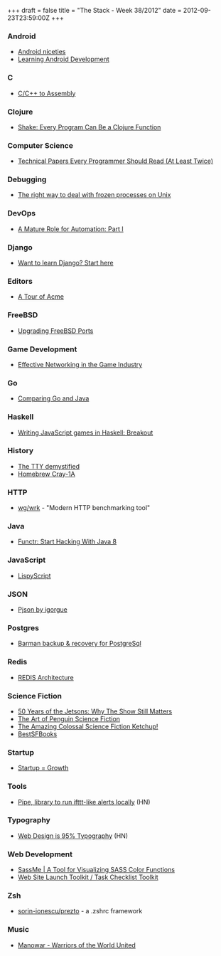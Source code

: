 +++
draft = false
title = "The Stack - Week 38/2012"
date = 2012-09-23T23:59:00Z
+++



### Android

 - [Android niceties][androidniceties]
 - [Learning Android Development][day22learningandroiddevelopmentjeanpierresierens]

[androidniceties]: http://androidniceties.tumblr.com/
[day22learningandroiddevelopmentjeanpierresierens]: http://jpsierens.wordpress.com/2012/09/22/day-22-learning-android-development/

### C

 - [C/C++ to Assembly][cctoassembly]

[cctoassembly]: http://assembly.ynh.io/

### Clojure

 - [Shake: Every Program Can Be a Clojure Function][shakeeveryprogramcanbeaclojurefunctionherecomesthesun]

[shakeeveryprogramcanbeaclojurefunctionherecomesthesun]: http://sunng.info/blog/2012/09/shake-every-program-can-be-a-clojure-function/

### Computer Science

 - [Technical Papers Every Programmer Should Read (At Least Twice)][fogus10technicalpaperseveryprogrammershouldreadatleasttwice]

[fogus10technicalpaperseveryprogrammershouldreadatleasttwice]: http://blog.fogus.me/2011/09/08/10-technical-papers-every-programmer-should-read-at-least-twice/

### Debugging

 - [The right way to deal with frozen processes on Unix][therightwaytodealwithfrozenprocessesonunixphusioncorporateblog]

[therightwaytodealwithfrozenprocessesonunixphusioncorporateblog]: http://blog.phusion.nl/2012/09/21/the-right-way-to-deal-with-frozen-processes-on-unix/#.UF9GcY3iZy0

### DevOps

 - [A Mature Role for Automation: Part I][amatureroleforautomationparti]

[amatureroleforautomationparti]: http://www.kitchensoap.com/2012/09/21/a-mature-role-for-automation-part-i/

### Django

 - [Want to learn Django? Start here][wanttolearndjangostarthereelweb]

[wanttolearndjangostarthereelweb]: http://elweb.co/programacion/want-to-learn-django-start-here/

### Editors

 - [A Tour of Acme][researchrscatourofacme]

[researchrscatourofacme]: http://research.swtch.com/acme

### FreeBSD

 - [Upgrading FreeBSD Ports][upgradingfreebsdports]

[upgradingfreebsdports]: http://www.wonkity.com/~wblock/docs/html/portupgrade.html#_automating_the_update

### Game Development

 - [Effective Networking in the Game Industry][effectivenetworkinginthegameindustry]

[effectivenetworkinginthegameindustry]: http://tinysubversions.com/effective-networking/

### Go

 - [Comparing Go and Java][comparinggoandjava]

[comparinggoandjava]: http://boundary.com/blog/2012/09/13/comparing-go-and-java/

### Haskell

 - [Writing JavaScript games in Haskell: Breakout][writingjavascriptgamesinhaskellbreakout]

[writingjavascriptgamesinhaskellbreakout]: http://jshaskell.blogspot.de/2012/09/breakout.html

### History

 - [The TTY demystified][thettydemystified]
 - [Homebrew Cray-1A][homebrewcray1a]

[thettydemystified]: http://www.linusakesson.net/programming/tty/
[homebrewcray1a]: http://www.chrisfenton.com/homebrew-cray-1a/

### HTTP

 - [wg/wrk][wgwrk] - "Modern HTTP benchmarking tool"

[wgwrk]: https://github.com/wg/wrk

### Java

 - [Functr: Start Hacking With Java 8][functrstarthackingwithjava8]

[functrstarthackingwithjava8]: http://functr.blogspot.co.uk/2012/09/start-hacking-with-java-8.html

### JavaScript

 - [LispyScript][lispyscript]

[lispyscript]: http://lispyscript.com/

### JSON

 - [Pjson by igorgue][pjsonbyigorgue]

[pjsonbyigorgue]: http://igorgue.com/pjson/

### Postgres

 - [Barman backup &amp; recovery for PostgreSql][barmanbackuprecoveryforpostgresql]

[barmanbackuprecoveryforpostgresql]: http://www.pgbarman.org/

### Redis

 - [REDIS Architecture][redisarchitecture]

[redisarchitecture]: http://www.enjoythearchitecture.com/redis-architecture

### Science Fiction

 - [50 Years of the Jetsons: Why The Show Still Matters][50yearsofthejetsonswhytheshowstillmatterspaleofuture]
 - [The Art of Penguin Science Fiction][theartofpenguinsciencefiction]
 - [The Amazing Colossal Science Fiction Ketchup!][fogustheamazingcolossalsciencefictionketchup]
 - [BestSFBooks][bestsfbooks]

[50yearsofthejetsonswhytheshowstillmatterspaleofuture]: http://blogs.smithsonianmag.com/paleofuture/2012/09/50-years-of-the-jetsons-why-the-show-still-matters
[theartofpenguinsciencefiction]: http://www.penguinsciencefiction.org/
[fogustheamazingcolossalsciencefictionketchup]: http://blog.fogus.me/2012/09/21/the-amazing-colossal-science-fiction-ketchup/
[bestsfbooks]: http://www.bestsfbooks.com/

### Startup

 - [Startup = Growth][startupgrowth]

[startupgrowth]: http://paulgraham.com/growth.html

### Tools

 - [Pipe, library to run ifttt-like alerts locally][showhnpipelibrarytoruniftttlikealertslocallyhackernews] (HN)

[showhnpipelibrarytoruniftttlikealertslocallyhackernews]: http://news.ycombinator.com/item?id=4558552

### Typography

 - [Web Design is 95% Typography][webdesignis95typographyhackernews] (HN)

[webdesignis95typographyhackernews]: http://news.ycombinator.com/item?id=4542696

### Web Development

 - [SassMe | A Tool for Visualizing SASS Color Functions][sassmeatoolforvisualizingsasscolorfunctions]
 - [Web Site Launch Toolkit / Task Checklist Toolkit][websitelaunchtoolkittaskchecklisttoolkitwhattouse]

[sassmeatoolforvisualizingsasscolorfunctions]: http://sassme.arc90.com/
[websitelaunchtoolkittaskchecklisttoolkitwhattouse]: http://whattouse.com/toolkit/web-site-launch-toolkit

### Zsh

 - [sorin-ionescu/prezto][sorinionescuprezto] - a .zshrc framework

[sorinionescuprezto]: https://github.com/sorin-ionescu/prezto

### Music

 - [Manowar - Warriors of the World United](https://www.youtube.com/watch?v=hHhE9_y76hw)
